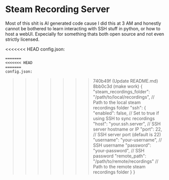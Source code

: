 # Steam Recording Server

Most of this shit is AI generated code cause I did this at 3 AM and honestly cannot be bothered to learn interacting with SSH stuff in python, or how to host a webUI. Expecially for something thats both open source and not even strictly licensed. 

<<<<<<< HEAD
config.json:
```
=======
<<<<<<< HEAD
=======
config.json:
```
>>>>>>> 740b49f (Update README.md)
>>>>>>> 8bb0c3d (make work)
{
    "steam_recordings_folder": "/path/to/local/recordings",  // Path to the local steam recordings folder
    "ssh": {
        "enabled": false,  // Set to true if using SSH to sync recordings
        "host": "your.ssh.server",  // SSH server hostname or IP
        "port": 22,  // SSH server port (default is 22)
        "username": "your-username",  // SSH username
        "password": "your-password",  // SSH password
        "remote_path": "/path/to/remote/recordings"  // Path to the remote steam recordings folder
    }
}
```
